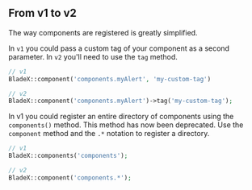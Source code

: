 ## From v1 to v2

The way components are registered is greatly simplified.

In `v1` you could pass a custom tag of your component as a second parameter. In `v2` you'll need to use the `tag` method.

```php
// v1
BladeX::component('components.myAlert', 'my-custom-tag')

// v2
BladeX::component('components.myAlert')->tag('my-custom-tag');
```

In v1 you could register an entire directory of components using the `components()` method. This method has now been deprecated. Use the `component` method and the `.*` notation to register a directory.

```php
// v1
BladeX::components('components');

// v2
BladeX::component('components.*');
```